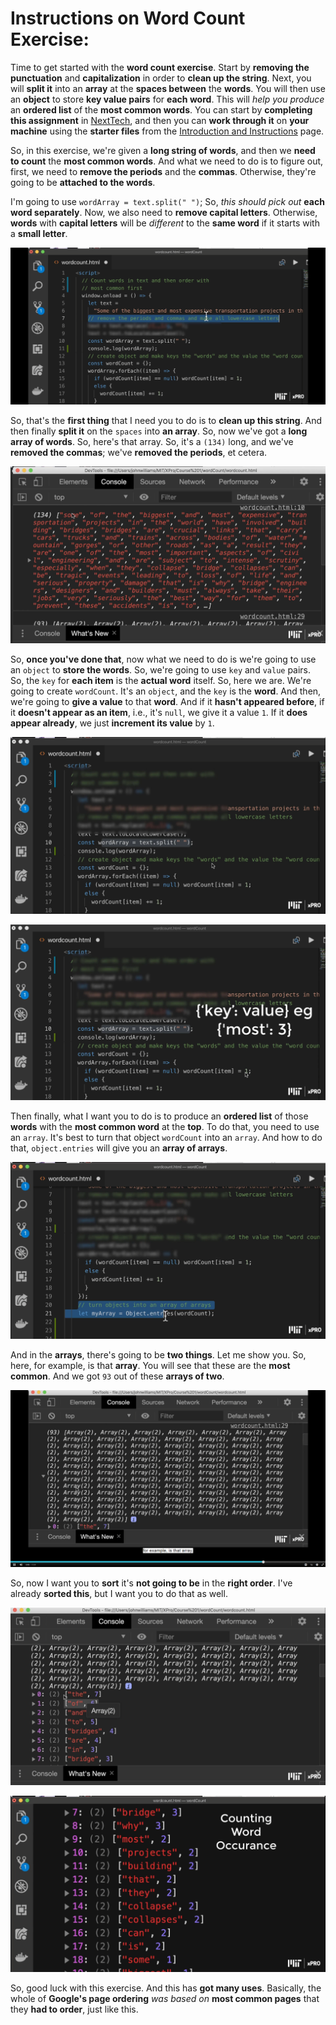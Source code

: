 # Instructions on Word Count Exercise:

Time to get started with the **word count exercise**. Start by **removing the punctuation** and **capitalization** in order to **clean up the string**. Next, you will **split it** into an **array** at the **spaces between** the **words**. You will then use an **object** to store **key value pairs** for **each word**. This will *help you produce* an **ordered list** of the **most common words**. You can start by **completing this assignment** in [NextTech](https://classroom.emeritus.org/courses/1173/assignments/47167), and then you can **work through it** on **your machine** using the **starter files** from the [Introduction and Instructions](https://classroom.emeritus.org/courses/1173/pages/module-6-introduction-and-instructions-5-00) page.

So, in this exercise, we're given a **long string of words**, and then we **need to count** the **most common words**. And what we need to do is to figure out, first, we need to **remove the periods** and the **commas**. Otherwise, they're going to be **attached to the words**.

I'm going to use ```wordArray = text.split(" ")```; So, *this should pick out* **each word separately**. Now, we also need to **remove capital letters**. Otherwise, **words** with **capital letters** will be *different* to the **same word** if it starts with a **small letter**.

![](../Screenshots/ExerciseScreenshot1.png)

So, that's the **first thing** that I need you to do is to **clean up this string**. And then finally **split it** on the ```spaces``` into **an array**. So, now we've got a **long array of words**. So, here's that array. So, it's a ```(134)``` long, and we've **removed the commas**; we've **removed the periods**, et cetera.

![](../Screenshots/ExerciseScreenshot2.png)

So, **once you've done that**, now what we need to do is we're going to use an ```object``` to **store the words**. So, we're going to use ```key``` and ```value``` pairs. So, the ```key``` for **each item** is the **actual word** itself. So, here we are. We're going to create ```wordCount```. It's an ```object```, and the ```key``` is the **word**. And then, we're going to **give a value** to that **word**. And if it **hasn't appeared before**, if it **doesn't appear as an item**, i.e., it's ```null```, we give it a value ```1```. If it **does appear already**, we just **increment its value** by ```1```.

![](../Screenshots/ExerciseScreenshot3.png)

![](../Screenshots/ExerciseScreenshot4.png)

Then finally, what I want you to do is to produce an **ordered list** of those **words** with the **most common word** at the **top**. To do that, you need to use an ```array```. It's best to turn that object ```wordCount``` into an ```array```. And how to do that, ```object.entries``` will give you an **array of arrays**.

![](../Screenshots/ExerciseScreenshot5.png)

And in the **arrays**, there's going to be **two things**. Let me show you. So, here, for example, is that **array**. You will see that these are the **most common**. And we got ```93``` out of these **arrays of two**.

![](../Screenshots/ExerciseScreenshot6.png)

So, now I want you to **sort** it's **not going to be** in the **right order**. I've already **sorted this**, but I want you to do that as well.

![](../Screenshots/ExerciseScreenshot7.png)

![](../Screenshots/ExerciseScreenshot8.png)

So, good luck with this exercise. And this has **got many uses**. Basically, the whole of **Google's page ordering** *was based on* **most common pages** that they **had to order**, just like this.